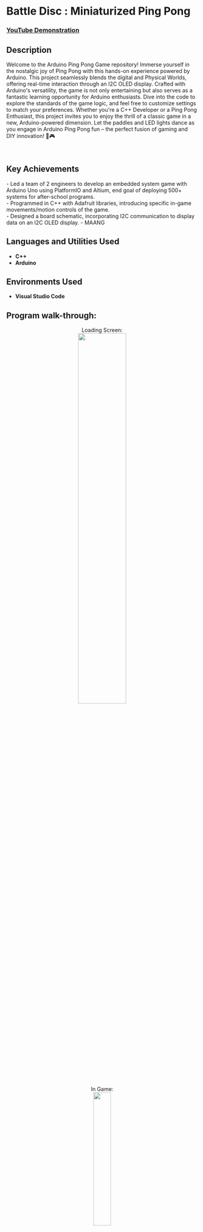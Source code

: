 <h1>Battle Disc : Miniaturized Ping Pong</h1>

 ### [YouTube Demonstration]()

<h2>Description</h2>

Welcome to the Arduino Ping Pong Game repository! Immerse yourself in the nostalgic joy of Ping Pong with this hands-on experience powered by Arduino. This project seamlessly blends the digital and Physical Worlds, offering real-time interaction through an I2C OLED display. Crafted with Arduino's versatility, the game is not only entertaining but also serves as a fantastic learning opportunity for Arduino enthusiasts. Dive into the code to explore the standards of the game logic, and feel free to customize settings to match your preferences. Whether you're a C++ Developer or a Ping Pong Enthusiast, this project invites you to enjoy the thrill of a classic game in a new, Arduino-powered dimension. Let the paddles and LED lights dance as you engage in Arduino Ping Pong fun – the perfect fusion of gaming and DIY innovation! 🏓🎮

<br />

<h2>Key Achievements</h2>
- Led a team of 2 engineers to develop an embedded system game with Arduino Uno using PlatformIO and Altium, end goal of deploying 500+ systems for after-school programs.<br />
- Programmed in C++ with Adafruit libraries, introducing specific in-game movements/motion controls of the game.<br />
- Designed a board schematic, incorporating I2C communication to display data on an I2C OLED display.
- MAANG


<h2>Languages and Utilities Used</h2>

- <b>C++</b> 
- <b>Arduino</b>

<h2>Environments Used </h2>

- <b>Visual Studio Code</b>

<h2>Program walk-through:</h2>


<p align="center">
Loading Screen: <br/>
<img src="https://i.imgur.com/I8a9Z8k.jpg" height="50%" width="50%" />
<br />
<br />

<p align="center">
In Game: <br/>
<img src="https://i.imgur.com/4Y7TW9o.jpg" height="30%" width="30%" />
<br />
<br />
